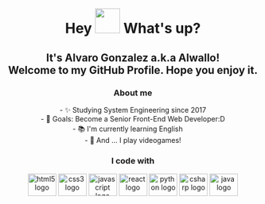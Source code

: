 <h1 align="center"> Hey <img src="https://emojis.slackmojis.com/emojis/images/1577305505/7373/hand_wave.gif?1577305505" width="50" /> What's up?</h1>

<h2 align="center">It's Alvaro Gonzalez a.k.a Alwallo!<br>Welcome to my GitHub Profile. Hope you enjoy it.</h2>

<div align="center">
  <h3>About me</h3>
  - ✨ Studying System Engineering since 2017<br>
  - 🎯 Goals: Become a Senior Front-End Web Developer:D<br>
  - 📚 I'm currently learning English <img src="https://cdn-icons-png.flaticon.com/128/197/197484.png" width="17" /><br>
  - 🎲 And ... I play videogames!
</div>

<div align="center">
  <h3>I code with</h3>
  <img src="https://cdn.jsdelivr.net/gh/devicons/devicon/icons/html5/html5-original.svg" height="45" width="57" alt="html5 logo"  />
  <img src="https://cdn.jsdelivr.net/gh/devicons/devicon/icons/css3/css3-original.svg" height="45" width="57" alt="css3 logo"  />
  <img src="https://cdn.jsdelivr.net/gh/devicons/devicon/icons/javascript/javascript-original.svg" height="45" width="57" alt="javascript logo"  />
  <img src="https://cdn.jsdelivr.net/gh/devicons/devicon/icons/react/react-original.svg" height="45" width="57" alt="react logo"  />
  <img src="https://cdn.jsdelivr.net/gh/devicons/devicon/icons/python/python-original.svg" height="45" width="57" alt="python logo"  />
  <img src="https://cdn.jsdelivr.net/gh/devicons/devicon/icons/csharp/csharp-original.svg" height="45" width="57" alt="csharp logo"  />
  <img src="https://cdn.jsdelivr.net/gh/devicons/devicon/icons/java/java-original.svg" height="45" width="57" alt="java logo"  />
</div>

